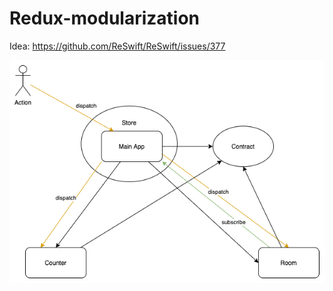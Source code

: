 # Redux-modularization

Idea: https://github.com/ReSwift/ReSwift/issues/377


![Workflow](redux.png)

